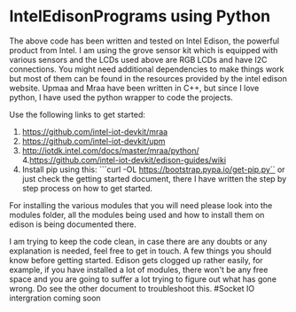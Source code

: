 # IntelEdisonPrograms using Python

The above code has been written and tested on Intel Edison, the powerful product from Intel. 
I am using the grove sensor kit which is equipped with various sensors and the LCDs used above are RGB LCDs and have I2C connections.
You might need additional dependencies to make things work but most of them can be found in the resources provided by the 
intel edison website. Upmaa and Mraa have been written in C++, but since I love python, I have used the python wrapper to code the projects.

Use the following links to get started:
1. https://github.com/intel-iot-devkit/mraa 
2. https://github.com/intel-iot-devkit/upm
3. http://iotdk.intel.com/docs/master/mraa/python/
4.https://github.com/intel-iot-devkit/edison-guides/wiki 
5. Install pip using this: ```curl -OL https://bootstrap.pypa.io/get-pip.py``
or just check the getting started document, there I have written the step by step process on how to get started.

For installing the various modules that you will need please look into the modules folder, all the modules being used and how to install them on edison is being documented there.

I am trying to keep the code clean, in case there are any doubts or any explanation is needed, feel free to get in touch.
A few things you should know before getting started. Edison gets clogged up rather easily, for example, if you have installed a lot of modules, there won't be any free space and you are going to suffer a lot trying to figure out what has gone wrong. Do see the other document to troubleshoot this.
#Socket IO intergration coming soon

